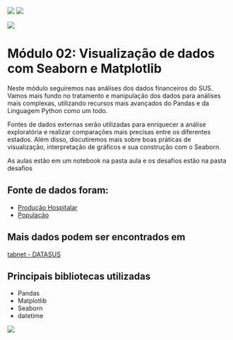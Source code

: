 ![](https://img.shields.io/github/last-commit/HenriqueCCdA/bootCampAluraDataScience?style=plasti&ccolor=blue)
![](https://img.shields.io/badge/Autor-Henrique%20C%20C%20de%20Andrade-blue)

![](https://play-lh.googleusercontent.com/E5OY3A9Nf-XieZN5Ah6KfPIDbFpLR_j5fFOLbl-aYDrRiFAvensqRJjZpWFRA_yyNg)
   

# Módulo 02: Visualização de dados com Seaborn e Matplotlib

Neste módulo seguiremos nas análises dos dados financeiros do SUS. Vamos mais fundo no tratamento e manipulação dos dados para análises mais complexas, utilizando recursos mais avançados do Pandas e da Linguagem Python como um todo.

Fontes de dados externas serão utilizadas para enriquecer a análise exploratória e realizar comparações mais precisas entre os diferentes estados. Além disso, discutiremos mais sobre boas práticas de visualização, interpretação de gráficos e sua construção com o Seaborn.

As aulas estão em um notebook na pasta aula e os desafios estão na pasta desafios

## Fonte de dados foram:

* [Produção Hospitalar](http://www2.datasus.gov.br/DATASUS/index.php?area=0202&id=11633&VObj=http://tabnet.datasus.gov.br/cgi/deftohtm.exe?sih/cnv/qi)
* [População](https://pt.wikipedia.org/wiki/Lista_de_unidades_federativas_do_Brasil_por_popula%C3%A7%C3%A3o)
## Mais dados podem ser encontrados em

[tabnet - DATASUS](https://datasus.saude.gov.br/informacoes-de-saude-tabnet/)

## Principais bibliotecas utilizadas

* Pandas
* Matplotlib 
* Seaborn
* datetime

[<img src="https://img.shields.io/badge/mail-EA4335?style=flat-square&logo=Gmail&logoColor=white" />](henrique.ccda@gmail.com)
